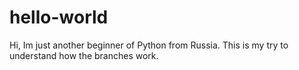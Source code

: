 # hello-world
Hi, Im just another beginner of Python from Russia. This is my try to understand how the branches work.
